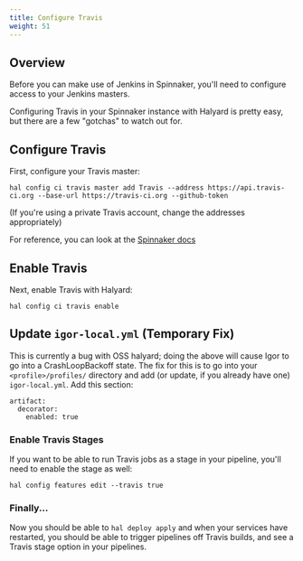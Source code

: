```yaml
---
title: Configure Travis
weight: 51
---
```


## Overview

Before you can make use of Jenkins in Spinnaker, you'll need to
configure access to your Jenkins masters.

Configuring Travis in your Spinnaker instance with Halyard is pretty easy, but
there are a few "gotchas" to watch out for.


## Configure Travis

First, configure your Travis master:

```
hal config ci travis master add Travis --address https://api.travis-ci.org --base-url https://travis-ci.org --github-token
```

(If you're using a private Travis account, change the addresses appropriately)

For reference, you can look at the [Spinnaker docs](https://www.spinnaker.io/reference/halyard/commands/#hal-config-ci-travis-master-add)


## Enable Travis

Next, enable Travis with Halyard:

```
hal config ci travis enable
```


## Update `igor-local.yml` (Temporary Fix)

This is currently a bug with OSS halyard; doing the above will cause Igor to
go into a CrashLoopBackoff state.  The fix for this is to go into your
`<profile>/profiles/` directory and add (or update, if you already have one)
`igor-local.yml`.  Add this section:

```
artifact:
  decorator:
    enabled: true
```


### Enable Travis Stages

If you want to be able to run Travis jobs as a stage in your pipeline, you'll
need to enable the stage as well:

```
hal config features edit --travis true
```


### Finally...

Now you should be able to `hal deploy apply` and when your services have
restarted, you should be able to trigger pipelines off Travis builds, and
see a Travis stage option in your pipelines.
